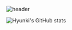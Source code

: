 ![header](https://capsule-render.vercel.app/api?type=waving&color=gradient&height=200&section=header&text=hyunki&fontSize=90)

![Hyunki's GitHub stats](https://github-readme-stats.vercel.app/api?username=baehyunki&show_icons=true&theme=default)
